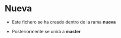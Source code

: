 # Nueva

- Este fichero se ha creado dentro de la rama __nueva__

- Posteriormente se unirá a __master__